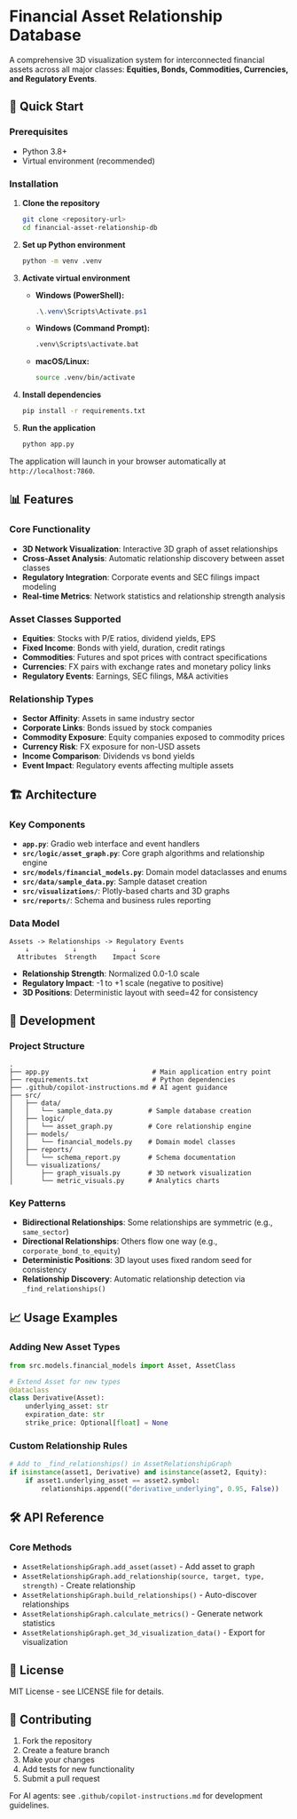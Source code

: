 # Financial Asset Relationship Database

A comprehensive 3D visualization system for interconnected financial assets across all major classes: **Equities, Bonds, Commodities, Currencies, and Regulatory Events**.

## 🚀 Quick Start

### Prerequisites
- Python 3.8+
- Virtual environment (recommended)

### Installation

1. **Clone the repository**
   ```bash
   git clone <repository-url>
   cd financial-asset-relationship-db
   ```

2. **Set up Python environment**
   ```bash
   python -m venv .venv
   ```

3. **Activate virtual environment**
   - **Windows (PowerShell):**
     ```powershell
     .\.venv\Scripts\Activate.ps1
     ```
   - **Windows (Command Prompt):**
     ```cmd
     .venv\Scripts\activate.bat
     ```
   - **macOS/Linux:**
     ```bash
     source .venv/bin/activate
     ```

4. **Install dependencies**
   ```bash
   pip install -r requirements.txt
   ```

5. **Run the application**
   ```bash
   python app.py
   ```

The application will launch in your browser automatically at `http://localhost:7860`.

## 📊 Features

### Core Functionality
- **3D Network Visualization**: Interactive 3D graph of asset relationships
- **Cross-Asset Analysis**: Automatic relationship discovery between asset classes
- **Regulatory Integration**: Corporate events and SEC filings impact modeling
- **Real-time Metrics**: Network statistics and relationship strength analysis

### Asset Classes Supported
- **Equities**: Stocks with P/E ratios, dividend yields, EPS
- **Fixed Income**: Bonds with yield, duration, credit ratings
- **Commodities**: Futures and spot prices with contract specifications
- **Currencies**: FX pairs with exchange rates and monetary policy links
- **Regulatory Events**: Earnings, SEC filings, M&A activities

### Relationship Types
- **Sector Affinity**: Assets in same industry sector
- **Corporate Links**: Bonds issued by stock companies
- **Commodity Exposure**: Equity companies exposed to commodity prices
- **Currency Risk**: FX exposure for non-USD assets
- **Income Comparison**: Dividends vs bond yields
- **Event Impact**: Regulatory events affecting multiple assets

## 🏗️ Architecture

### Key Components
- **`app.py`**: Gradio web interface and event handlers
- **`src/logic/asset_graph.py`**: Core graph algorithms and relationship engine
- **`src/models/financial_models.py`**: Domain model dataclasses and enums
- **`src/data/sample_data.py`**: Sample dataset creation
- **`src/visualizations/`**: Plotly-based charts and 3D graphs
- **`src/reports/`**: Schema and business rules reporting

### Data Model
```
Assets -> Relationships -> Regulatory Events
    ↓           ↓              ↓
  Attributes  Strength    Impact Score
```

- **Relationship Strength**: Normalized 0.0-1.0 scale
- **Regulatory Impact**: -1 to +1 scale (negative to positive)
- **3D Positions**: Deterministic layout with seed=42 for consistency

## 🧪 Development

### Project Structure
```
.
├── app.py                          # Main application entry point
├── requirements.txt                # Python dependencies
├── .github/copilot-instructions.md # AI agent guidance
├── src/
│   ├── data/
│   │   └── sample_data.py         # Sample database creation
│   ├── logic/
│   │   └── asset_graph.py         # Core relationship engine
│   ├── models/
│   │   └── financial_models.py    # Domain model classes
│   ├── reports/
│   │   └── schema_report.py       # Schema documentation
│   └── visualizations/
│       ├── graph_visuals.py       # 3D network visualization
│       └── metric_visuals.py      # Analytics charts
```

### Key Patterns
- **Bidirectional Relationships**: Some relationships are symmetric (e.g., `same_sector`)
- **Directional Relationships**: Others flow one way (e.g., `corporate_bond_to_equity`)
- **Deterministic Positions**: 3D layout uses fixed random seed for consistency
- **Relationship Discovery**: Automatic relationship detection via `_find_relationships()`

## 📈 Usage Examples

### Adding New Asset Types
```python
from src.models.financial_models import Asset, AssetClass

# Extend Asset for new types
@dataclass
class Derivative(Asset):
    underlying_asset: str
    expiration_date: str
    strike_price: Optional[float] = None
```

### Custom Relationship Rules
```python
# Add to _find_relationships() in AssetRelationshipGraph
if isinstance(asset1, Derivative) and isinstance(asset2, Equity):
    if asset1.underlying_asset == asset2.symbol:
        relationships.append(("derivative_underlying", 0.95, False))
```

## 🛠️ API Reference

### Core Methods
- `AssetRelationshipGraph.add_asset(asset)` - Add asset to graph
- `AssetRelationshipGraph.add_relationship(source, target, type, strength)` - Create relationship
- `AssetRelationshipGraph.build_relationships()` - Auto-discover relationships
- `AssetRelationshipGraph.calculate_metrics()` - Generate network statistics
- `AssetRelationshipGraph.get_3d_visualization_data()` - Export for visualization

## 📝 License

MIT License - see LICENSE file for details.

## 🤝 Contributing

1. Fork the repository
2. Create a feature branch
3. Make your changes
4. Add tests for new functionality
5. Submit a pull request

For AI agents: see `.github/copilot-instructions.md` for development guidelines.